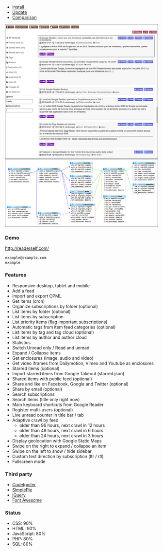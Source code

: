 * [Install](/INSTALL.md)
* [Update](/UPDATE.md)
* [Comparison](/COMPARISON.md)

![Screenshot](medias/screenshot.png)
![Database](medias/database.png)

### Demo

http://readerself.com/
```text
example@example.com
example
```

### Features

* Responsive desktop, tablet and mobile
* Add a feed
* Import and export OPML
* Get items (cron)
* Organize subscriptions by folder (optional)
* List items by folder (optional)
* List items by subscription
* List priority items (flag important subscriptions)
* Automatic tags from item feed categories (optional)
* List items by tag and tag cloud (optional)
* List items by author and author cloud
* Statistics
* Switch Unread only / Read and unread
* Expand / Collapse items
* Get enclosures (image, audio and video)
* Get video iframes from Dailymotion, Vimeo and Youtube as enclosures
* Starred items (optional)
* Import starred items from Google Takeout (starred.json)
* Shared items with public feed (optional)
* Share and like on Facebook, Google and Twitter (optional)
* Share by email (optional)
* Search subscriptions
* Search items (title only right now)
* Main keyboard shortcuts from Google Reader
* Register multi-users (optional)
* Live unread counter in title bar / tab
* Adaptive crawl by feed
	* older than 96 hours, next crawl in 12 hours
	* older than 48 hours, next crawl in 6 hours
	* older than 24 hours, next crawl in 3 hours
* Display geolocation with Google Static Maps
* Swipe on the right to expand / collapse an item
* Swipe on the left to show / hide sidebar
* Custom text direction by subscription (ltr / rtl)
* Fullscreen mode

### Third party

* [CodeIgniter](http://ellislab.com/codeigniter/)
* [SimplePie](http://simplepie.org)
* [jQuery](http://jquery.com/)
* [Font Awesome](http://fortawesome.github.io/Font-Awesome/)

### Status

* CSS: 90%
* HTML: 90%
* JavaScript: 80%
* PHP: 80%
* SQL: 80%
